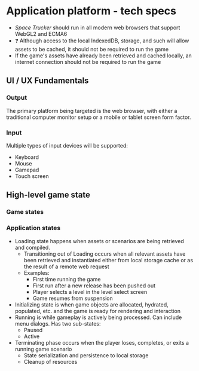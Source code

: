 
# Application platform - tech specs

* _Space Trucker_ should run in all modern web browsers that support WebGL2 and ECMA6
* :question: Although access to the local IndexedDB, storage, and such will allow assets to be cached, it should not be required to run the game
* If the game's assets have already been retrieved and cached locally, an internet connection should not be required to run the game

## UI / UX Fundamentals

### Output

The primary platform being targeted is the web browser, with either a traditional computer monitor setup or a mobile or tablet screen form factor.

### Input

Multiple types of input devices will be supported:

* Keyboard
* Mouse
* Gamepad
* Touch screen

## High-level game state

### Game states

### Application states

* Loading state happens when assets or scenarios are being retrieved and compiled.
  * Transitioning out of Loading occurs when all relevant assets have been retrieved and instantiated either from local storage cache or as the result of a remote web request
  * Examples:
    * First time running the game
    * First run after a new release has been pushed out
    * Player selects a level in the level select screen
    * Game resumes from suspension
* Initializing state is when game objects are allocated, hydrated, populated, etc. and the game is ready for rendering and interaction
* Running is while gameplay is actively being processed. Can include menu dialogs. Has two sub-states:
  * Paused
  * Active
* Terminating phase occurs when the player loses, completes, or exits a running game scenario
  * State serialization and persistence to local storage
  * Cleanup of resources
